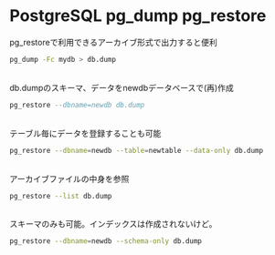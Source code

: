 PostgreSQL pg_dump pg_restore
===

pg_restoreで利用できるアーカイブ形式で出力すると便利

``` sh
pg_dump -Fc mydb > db.dump
```

<br>
db.dumpのスキーマ、データをnewdbデータベースで(再)作成

``` sql
pg_restore --dbname=newdb db.dump
```

<br>
テーブル毎にデータを登録することも可能

``` sh
pg_restore --dbname=newdb --table=newtable --data-only db.dump
```

<br>
アーカイブファイルの中身を参照

``` sh
pg_restore --list db.dump
```

<br>
スキーマのみも可能。インデックスは作成されないけど。

``` sh
pg_restore --dbname=newdb --schema-only db.dump
```


